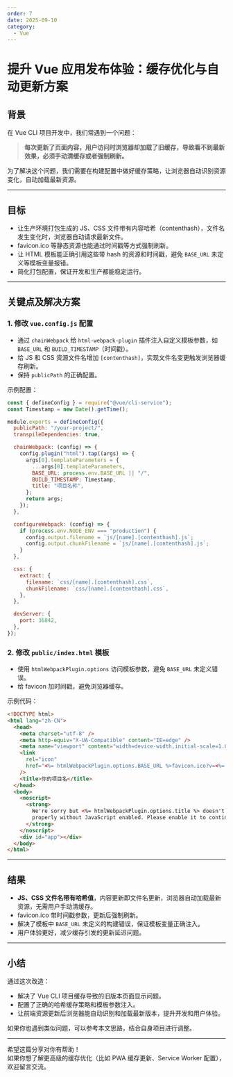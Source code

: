 ```yaml
---
order: 7
date: 2025-09-10
category: 
  - Vue
---
```



# 提升 Vue 应用发布体验：缓存优化与自动更新方案

## 背景

在 Vue CLI 项目开发中，我们常遇到一个问题：

> **每次更新了页面内容，用户访问时浏览器却加载了旧缓存，导致看不到最新效果，必须手动清缓存或者强制刷新。**

为了解决这个问题，我们需要在构建配置中做好缓存策略，让浏览器自动识别资源变化，自动加载最新资源。

---

## 目标

- 让生产环境打包生成的 JS、CSS 文件带有内容哈希（contenthash），文件名发生变化时，浏览器自动请求最新文件。
- favicon.ico 等静态资源也能通过时间戳等方式强制刷新。
- 让 HTML 模板能正确引用这些带 hash 的资源和时间戳，避免 `BASE_URL` 未定义等模板变量报错。
- 简化打包配置，保证开发和生产都能稳定运行。

---

## 关键点及解决方案

### 1. 修改 `vue.config.js` 配置

- 通过 `chainWebpack` 给 `html-webpack-plugin` 插件注入自定义模板参数，如 `BASE_URL` 和 `BUILD_TIMESTAMP`（时间戳）。
- 给 JS 和 CSS 资源文件名增加 `[contenthash]`，实现文件名变更触发浏览器缓存刷新。
- 保持 `publicPath` 的正确配置。

示例配置：

```js
const { defineConfig } = require("@vue/cli-service");
const Timestamp = new Date().getTime();

module.exports = defineConfig({
  publicPath: "/your-project/",
  transpileDependencies: true,

  chainWebpack: (config) => {
    config.plugin("html").tap((args) => {
      args[0].templateParameters = {
        ...args[0].templateParameters,
        BASE_URL: process.env.BASE_URL || "/",
        BUILD_TIMESTAMP: Timestamp,
        title: "项目名称",
      };
      return args;
    });
  },

  configureWebpack: (config) => {
    if (process.env.NODE_ENV === "production") {
      config.output.filename = `js/[name].[contenthash].js`;
      config.output.chunkFilename = `js/[name].[contenthash].js`;
    }
  },

  css: {
    extract: {
      filename: `css/[name].[contenthash].css`,
      chunkFilename: `css/[name].[contenthash].css`,
    },
  },

  devServer: {
    port: 36842,
  },
});
```

### 2. 修改 `public/index.html` 模板

- 使用 `htmlWebpackPlugin.options` 访问模板参数，避免 `BASE_URL` 未定义错误。
- 给 favicon 加时间戳，避免浏览器缓存。

示例代码：

```html
<!DOCTYPE html>
<html lang="zh-CN">
  <head>
    <meta charset="utf-8" />
    <meta http-equiv="X-UA-Compatible" content="IE=edge" />
    <meta name="viewport" content="width=device-width,initial-scale=1.0" />
    <link
      rel="icon"
      href="<%= htmlWebpackPlugin.options.BASE_URL %>favicon.ico?v=<%= htmlWebpackPlugin.options.BUILD_TIMESTAMP %>"
    />
    <title>你的项目名</title>
  </head>
  <body>
    <noscript>
      <strong>
        We're sorry but <%= htmlWebpackPlugin.options.title %> doesn't work
        properly without JavaScript enabled. Please enable it to continue.
      </strong>
    </noscript>
    <div id="app"></div>
  </body>
</html>
```

---

## 结果

- **JS、CSS 文件名带有哈希值**，内容更新即文件名更新，浏览器自动加载最新资源，无需用户手动清缓存。
- favicon.ico 带时间戳参数，更新后强制刷新。
- 解决了模板中 `BASE_URL` 未定义的构建错误，保证模板变量正确注入。
- 用户体验更好，减少缓存引发的更新延迟问题。

---

## 小结

通过这次改造：

- 解决了 Vue CLI 项目缓存导致的旧版本页面显示问题。
- 配置了正确的哈希缓存策略和模板参数注入。
- 让前端资源更新后浏览器能自动识别和加载最新版本，提升开发和用户体验。

如果你也遇到类似问题，可以参考本文思路，结合自身项目进行调整。

---

希望这篇分享对你有帮助！  
如果你想了解更高级的缓存优化（比如 PWA 缓存更新、Service Worker 配置），欢迎留言交流。
